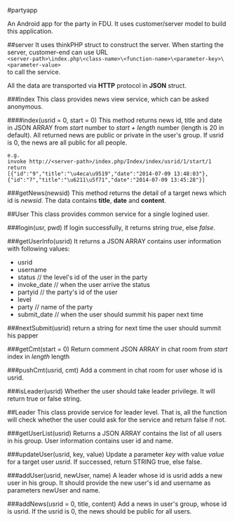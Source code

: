 #partyapp

An Android app for the party in FDU. It uses customer/server model to build this application.

##server
It uses thinkPHP struct to construct the server. When starting the server, customer-end can use 
URL   
`<server-path>\index.php\<class-name>\<function-name>\<parameter-key>\<parameter-value>`   
to call the service.

All the data are transported via **HTTP** protocol in **JSON** struct.

###Index
This class provides news view service, which can be asked anonymous. 

####index(usrid = 0, start = 0)
This method returns news id, title and date in JSON ARRAY from *start* number
 to *start + length* number (length is 20 in default). 
All returned news are public or private in the user's group. If usrid is 0, 
the news are all public for all people.

    e.g.
    invoke http://<server-path>/index.php/Index/index/usrid/1/start/1
    return
    [{"id":"9","title":"\u4eca\u9519","date":"2014-07-09 13:48:03"},{"id":"7","title":"\u6211\u5f71","date":"2014-07-09 13:45:28"}]
    
###getNews(newsid)
This method returns the detail of a target news which id is *newsid*. The data contains
**title**, **date** and **content**.

##User
This class provides common service for a single logined user.

###login(usr, pwd)
If login successfully, it returns string *true*, else *false*.

###getUserInfo(usrid)
It returns a JSON ARRAY contains user information with following values:  

* usrid
* username
* status // the level's id of the user in the party
* invoke_date // when the user arrive the status
* partyid // the party's id of the user
* level
* party // name of the party
* submit_date // when the user should summit his paper next time

###nextSubmit(usrid)
return a string for next time the user should summit his papper

###getCmt(start = 0)
Return comment JSON ARRAY in chat room from *start* index in *length* length

###pushCmt(usrid, cmt)
Add a comment in chat room for user whose id is usrid.

###isLeader(usrid)
Whether the user should take leader privilege. It will return true or false string.

##Leader
This class provide service for leader level. That is, all the function will check whether the user could ask for the service and return false if not.

###getUserList(usrid)
Returns a JSON ARRAY contains the list of all users in his group. User information contains user id and name.

###updateUser(usrid, key, value)
Update a parameter *key* with value *value* for a target user *usrid*. If successed, return STRING true, else false.

###addUser(usrid, newUser, name)
A leader whose id is usrid adds a new user in his group. It should provide the new user's id and username as parameters newUser and name.

###addNews(usrid = 0, title, content)
Add a news in user's group, whose id is usrid. If the usrid is 0, the news should be public for all users.
